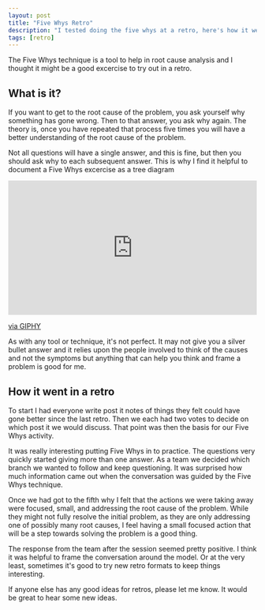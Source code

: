 ```yaml
---
layout: post
title: "Five Whys Retro"
description: "I tested doing the five whys at a retro, here's how it went"
tags: [retro]
---
```


The Five Whys technique is a tool to help in root cause analysis and I thought it might be a good excercise to try out in a retro.

## What is it?

If you want to get to the root cause of the problem, you ask yourself why something has gone wrong. Then to that answer, you ask why again. The theory is, once you have repeated that process five times you will have a better understanding of the root cause of the problem.

Not all questions will have a single answer, and this is fine, but then you should ask why to each subsequent answer. This is why I find it helpful to document a Five Whys excercise as a tree diagram

<div style="width:100%;height:0;padding-bottom:54%;position:relative;"><iframe src="https://giphy.com/embed/z1GQ9t8FxipnG" width="100%" height="100%" style="position:absolute" frameBorder="0" class="giphy-embed" allowFullScreen></iframe></div><p><a href="https://giphy.com/gifs/z1GQ9t8FxipnG">via GIPHY</a></p>

As with any tool or technique, it's not perfect. It may not give you a silver bullet answer and it relies upon the people involved to think of the causes and not the symptoms but anything that can help you think and frame a problem is good for me.

## How it went in a retro

To start I had everyone write post it notes of things they felt could have gone better since the last retro. Then we each had two votes to decide on which post it we would discuss. That point was then the basis for our Five Whys activity.

It was really interesting putting Five Whys in to practice. The questions very quickly started giving more than one answer. As a team we decided which branch we wanted to follow and keep questioning. It was surprised how much information came out when the conversation was guided by the Five Whys technique.

Once we had got to the fifth why I felt that the actions we were taking away were focused, small, and addressing the root cause of the problem. While they might not fully resolve the initial problem, as they are only addressing one of possibly many root causes, I feel having a small focused action that will be a step towards solving the problem is a good thing.

The response from the team after the session seemed pretty positive. I think it was helpful to frame the conversation around the model.
Or at the very least, sometimes it's good to try new retro formats to keep things interesting.

If anyone else has any good ideas for retros, please let me know. It would be great to hear some new ideas.
